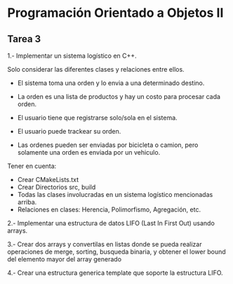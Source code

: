 # Programación Orientado a Objetos II

## Tarea 3

1.- Implementar un sistema logístico en C++.

Solo considerar las diferentes clases y relaciones entre ellos.

* El sistema toma una orden y lo envia a una determinado destino.

* La orden es una lista de productos y hay un costo para procesar
cada orden.

* El usuario tiene que registrarse solo/sola en el sistema.

* El usuario puede trackear su orden.

* Las ordenes pueden ser enviadas por bicicleta o camion, pero
solamente una orden es enviada por un vehiculo.


Tener en cuenta: 
*   Crear CMakeLists.txt
*   Crear Directorios src, build
*   Todas las clases involucradas en un sistema logístico mencionadas arriba.
*   Relaciones en clases: Herencia, Polimorfismo, Agregación, etc.

2.- Implementar una estructura de datos LIFO (Last In First Out) usando arrays.


3.- Crear dos arrays y convertilas en listas donde se pueda realizar 
operaciones de merge, sorting, busqueda binaria, y obtener el lower bound del elemento mayor del array generado


4.- Crear una estructura generica template que soporte la estructura LIFO.
